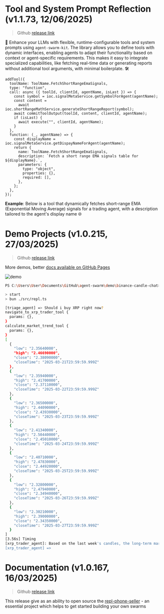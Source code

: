 # Tool and System Prompt Reflection (v1.1.73, 12/06/2025)

> Github [release link](https://github.com/tripolskypetr/agent-swarm-kit/releases/tag/1.1.73)

🔌 Enhance your LLMs with flexible, runtime-configurable tools and system prompts using `agent-swarm-kit`. The library allows you to define tools with dynamic interfaces, enabling agents to adapt their functionality based on context or agent-specific requirements. This makes it easy to integrate specialized capabilities, like fetching real-time data or generating reports without additional tool arguments, with minimal boilerplate. 🛠️

```tsx
addTool({
  toolName: ToolName.FetchShortRangeEmaSignals,
  type: "function",
  call: async ({ toolId, clientId, agentName, isLast }) => {
    const symbol = ioc.signalMetaService.getSymbolForAgent(agentName);
    const content =
      await ioc.shortRangeMathService.generateShortRangeReport(symbol);
    await commitToolOutput(toolId, content, clientId, agentName);
    if (isLast) {
      await execute("", clientId, agentName);
    }
  },
  function: (_, agentName) => {
    const displayName = ioc.signalMetaService.getDispayNameForAgent(agentName);
    return {
      name: ToolName.FetchShortRangeEmaSignals,
      description: `Fetch a short range EMA signals table for ${displayName}.`,
      parameters: {
        type: "object",
        properties: {},
        required: [],
      },
    };
  },
});
```

**Example**: Below is a tool that dynamically fetches short-range EMA (Exponential Moving Average) signals for a trading agent, with a description tailored to the agent's display name 🌐



# Demo Projects (v1.0.215, 27/03/2025)

> Github [release link](https://github.com/tripolskypetr/agent-swarm-kit/releases/tag/1.0.215)

More demos, better [docs available on GitHub Pages](https://agent-swarm.github.io/documents/demo_binance-candle-chat_trading_swarm.html)

![demo](https://github.com/user-attachments/assets/b6583f80-411b-44a5-9a72-6b27b249dd75)

```bash
PS C:\Users\User\Documents\GitHub\agent-swarm\demo\binance-candle-chat> npm start

> start
> bun ./src/repl.ts

[triage_agent] => Should i buy XRP right now?
navigate_to_xrp_trader_tool {
  params: {},
}
calculate_market_trend_tool {
  params: {},
}
[
  {
    "low": "2.35640000",
    "high": "2.46690000",
    "close": "2.38090000",
    "closeTime": "2025-03-21T23:59:59.999Z"
  },
  {
    "low": "2.35940000",
    "high": "2.41700000",
    "close": "2.37110000",
    "closeTime": "2025-03-22T23:59:59.999Z"
  },
  {
    "low": "2.36500000",
    "high": "2.44090000",
    "close": "2.43930000",
    "closeTime": "2025-03-23T23:59:59.999Z"
  },
  {
    "low": "2.41340000",
    "high": "2.50440000",
    "close": "2.45010000",
    "closeTime": "2025-03-24T23:59:59.999Z"
  },
  {
    "low": "2.40710000",
    "high": "2.47830000",
    "close": "2.44920000",
    "closeTime": "2025-03-25T23:59:59.999Z"
  },
  {
    "low": "2.32800000",
    "high": "2.47940000",
    "close": "2.34940000",
    "closeTime": "2025-03-26T23:59:59.999Z"
  },
  {
    "low": "2.30210000",
    "high": "2.39000000",
    "close": "2.34350000",
    "closeTime": "2025-03-27T23:59:59.999Z"
  }
]
[3.56s] Timing
[xrp_trader_agent]: Based on the last week's candles, the long-term market trend for XRP is predicted to be DOWN.
[xrp_trader_agent] =>
```



# Documentation (v1.0.167, 16/03/2025)

> Github [release link](https://github.com/tripolskypetr/agent-swarm-kit/releases/tag/1.0.167)

This release give as an ability to open source the [repl-phone-seller](https://github.com/tripolskypetr/agent-swarm-kit/tree/master/demo/repl-phone-seller) - an essential project which helps to get started building your own swarms



